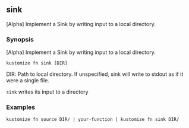 ## sink

[Alpha] Implement a Sink by writing input to a local directory.

### Synopsis

[Alpha] Implement a Sink by writing input to a local directory.

    kustomize fn sink [DIR]

  DIR:
    Path to local directory.  If unspecified, sink will write to stdout as if it were a single file.

`sink` writes its input to a directory

### Examples

    kustomize fn source DIR/ | your-function | kustomize fn sink DIR/
